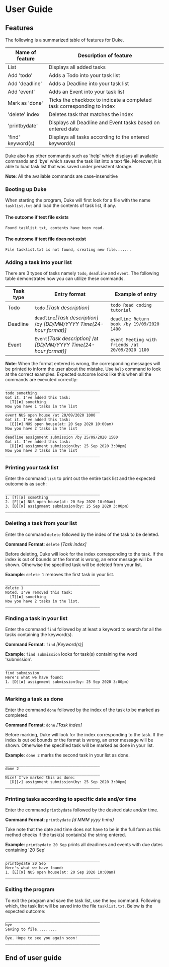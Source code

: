 # User Guide

## Features 
The following is a summarized table of features for Duke.

| Name of feature | Description of feature |
| --------------- | ---------------------- |
| List            | Displays all added tasks |
| Add 'todo'      | Adds a Todo into your task list |
| Add 'deadline'  | Adds a Deadline into your task list |
| Add 'event'     | Adds an Event into your task list |
| Mark as 'done'  | Ticks the checkbox to indicate a completed task corresponding to index |
| 'delete' index  | Deletes task that matches the index |
| 'printbydate'   | Displays all Deadline and Event tasks based on entered date |
| 'find' keyword(s) | Displays all tasks according to the entered keyword(s) |

Duke also has other commands such as 'help' which displays all available commands and 'bye' which saves the task list into a text file. Moreover, it is able to load task list that was saved under persistent storage.

__Note__: All the available commands are case-insensitive

### Booting up Duke
When starting the program, Duke will first look for a file with the name `tasklist.txt` and load the contents of task list, if any.
#### The outcome if text file exists
```
Found tasklist.txt, contents have been read. 
```
#### The outcome if text file does not exist
```
File tasklist.txt is not found, creating new file.......
```

### Adding a task into your list
There are 3 types of tasks namely `todo`, `deadline` and `event`. The following table demonstrates how you can utilize these commands.

| Task type | Entry format | Example of entry |
| --------- | ------------ | ---------------- |
| Todo      | `todo` _[Task description]_ | `todo Read coding tutorial` |
| Deadline  | `deadline`_[Task description]_ /by _[DD/MM/YYYY Time(24-hour format)]_ | `deadline Return book /by 19/09/2020 1400` |
| Event     | `Event`_[Task description]_ /at _[DD/MM/YYYY Time(24-hour format)]_ | `event Meeting with friends /at 20/09/2020 1100` |

__Note__: When the format entered is wrong, the corresponding messages will be printed to inform the user about the mistake. Use `help` command to look at the correct examples.
Expected outcome looks like this when all the commands are executed correctly:
```
__________________________________________
todo something
Got it. I've added this task:
  [T][✘] something
Now you have 1 tasks in the list
__________________________________________
event NUS open house /at 20/09/2020 1000
Got it. I've added this task:
  [E][✘] NUS open house(at: 20 Sep 2020 10:00am)
Now you have 2 tasks in the list
__________________________________________
deadline assignment submission /by 25/09/2020 1500
Got it. I've added this task:
  [D][✘] assignment submission(by: 25 Sep 2020 3:00pm)
Now you have 3 tasks in the list
__________________________________________
```

### Printing your task list
Enter the command `list` to print out the entire task list and the expected outcome is as such:
```
__________________________________________
1. [T][✘] something
2. [E][✘] NUS open house(at: 20 Sep 2020 10:00am)
3. [D][✘] assignment submission(by: 25 Sep 2020 3:00pm)
__________________________________________
```

### Deleting a task from your list
Enter the command `delete` followed by the index of the task to be deleted.

__Command Format__: `delete` _[Task index]_

Before deleting, Duke will look for the index corresponding to the task. If the index is out of bounds or the format is wrong, an error message will be shown. 
Otherwise the specified task will be deleted from your list.

__Example__: `delete 1` removes the first task in your list.
```
__________________________________________
delete 1
Noted. I've removed this task:
  [T][✘] something
Now you have 2 tasks in the list.
__________________________________________
```

### Finding a task in your list
Enter the command `find` followed by at least a keyword to search for all the tasks containing the keyword(s).

__Command Format__: `find` _[Keyword(s)]_

__Example__: `find submission` looks for task(s) containing the word 'submission'.
```
__________________________________________
find submission
Here's what we have found: 
1. [D][✘] assignment submission(by: 25 Sep 2020 3:00pm)
__________________________________________
```

### Marking a task as done
Enter the command `done` followed by the index of the task to be marked as completed.

__Command Format__: `done` _[Task index]_

Before marking, Duke will look for the index corresponding to the task. If the index is out od bounds or the format is wrong, an error message will be shown.
Otherwise the specified task will be marked as done in your list.

__Example__: `done 2` marks the second task in your list as done.
```
__________________________________________
done 2
__________________________________________
Nice! I've marked this as done:
  [D][✓] assignment submission(by: 25 Sep 2020 3:00pm)
__________________________________________
```

### Printing tasks according to specific date and/or time
Enter the command `printbydate` followed by the desired date and/or time. 

__Command Format__: `printbydate` _[d MMM yyyy h:ma]_

Take note that the date and time does not have to be in the full form as this method checks if the task(s) contain(s) the string entered.

__Example__: `printbydate 20 Sep` prints all deadlines and events with due dates containing '20 Sep'
```
__________________________________________
printbydate 20 Sep
Here's what we have found: 
1. [E][✘] NUS open house(at: 20 Sep 2020 10:00am)
__________________________________________
```

### Exiting the program
To exit the program and save the task list, use the `bye` command. Following which, the task list will be saved into the file `tasklist.txt`.
Below is the expected outcome:
```
__________________________________________
bye
Saving to file.........
__________________________________________
Bye. Hope to see you again soon!
__________________________________________
```

## End of user guide
